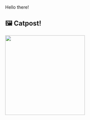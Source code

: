 Hello there!



## 🖼️ Catpost!

<sub>
    <img src="https://cdn2.thecatapi.com/images/MTYyMTYwOQ.jpg" height="256">
</sub>

